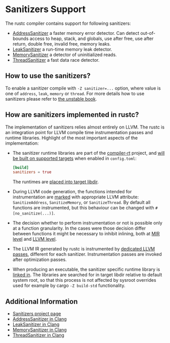 # Sanitizers Support

The rustc compiler contains support for following sanitizers:

* [AddressSanitizer][clang-asan] a faster memory error detector. Can
  detect out-of-bounds access to heap, stack, and globals, use after free, use
  after return, double free, invalid free, memory leaks.
* [LeakSanitizer][clang-lsan] a run-time memory leak detector.
* [MemorySanitizer][clang-msan] a detector of uninitialized reads.
* [ThreadSanitizer][clang-tsan] a fast data race detector.

## How to use the sanitizers?

To enable a sanitizer compile with `-Z sanitizer=...` option, where value is one
of `address`, `leak`, `memory` or `thread`. For more details how to use
sanitizers please refer to [the unstable book](https://doc.rust-lang.org/unstable-book/).

## How are sanitizers implemented in rustc?

The implementation of sanitizers relies almost entirely on LLVM. The rustc is
an integration point for LLVM compile time instrumentation passes and runtime
libraries. Highlight of the most important aspects of the implementation:

*  The sanitizer runtime libraries are part of the [compiler-rt] project, and
   [will be built on supported targets][sanitizer-build] when enabled in `config.toml`:

   ```toml
   [build]
   sanitizers = true
   ```

   The runtimes are [placed into target libdir][sanitizer-copy].

*  During LLVM code generation, the functions intended for instrumentation are
   [marked][sanitizer-attribute] with appropriate LLVM attribute:
   `SanitizeAddress`, `SanitizeMemory`, or `SanitizeThread`. By default all
   functions are instrumented, but this behaviour can be changed with
   `#[no_sanitize(...)]`.

*  The decision whether to perform instrumentation or not is possible only at a
   function granularity. In the cases were those decision differ between
   functions it might be necessary to inhibit inlining, both at [MIR
   level][inline-mir] and [LLVM level][inline-llvm].

*  The LLVM IR generated by rustc is instrumented by [dedicated LLVM
   passes][sanitizer-pass], different for each sanitizer. Instrumentation
   passes are invoked after optimization passes.

*  When producing an executable, the sanitizer specific runtime library is
   [linked in][sanitizer-link]. The libraries are searched for in target libdir
   relative to default system root, so that this process is not affected
   by sysroot overrides used for example by cargo `-Z build-std` functionality.

[compiler-rt]: https://github.com/llvm/llvm-project/tree/master/compiler-rt
[sanitizer-build]: https://github.com/rust-lang/rust/blob/a29424a2265411dda7d7446516ac5fd7499e2b55/src/bootstrap/native.rs#L566-L624
[sanitizer-copy]: https://github.com/rust-lang/rust/blob/a29424a2265411dda7d7446516ac5fd7499e2b55/src/bootstrap/compile.rs#L270-L304
[sanitizer-attribute]: https://github.com/rust-lang/rust/blob/a29424a2265411dda7d7446516ac5fd7499e2b55/src/librustc_codegen_llvm/attributes.rs#L49-L72
[inline-mir]: https://github.com/rust-lang/rust/blob/a29424a2265411dda7d7446516ac5fd7499e2b55/src/librustc_mir/transform/inline.rs#L232-L252
[inline-llvm]: https://github.com/rust-lang/llvm-project/blob/9330ec5a4c1df5fc1fa62f993ed6a04da68cb040/llvm/include/llvm/IR/Attributes.td#L225-L241
[sanitizer-pass]: https://github.com/rust-lang/rust/blob/a29424a2265411dda7d7446516ac5fd7499e2b55/src/librustc_codegen_llvm/back/write.rs#L454-L475
[sanitizer-link]: https://github.com/rust-lang/rust/blob/a29424a2265411dda7d7446516ac5fd7499e2b55/src/librustc_codegen_ssa/back/link.rs#L748-L787

## Additional Information

* [Sanitizers project page](https://github.com/google/sanitizers/wiki/)
* [AddressSanitizer in Clang][clang-asan]
* [LeakSanitizer in Clang][clang-lsan]
* [MemorySanitizer in Clang][clang-msan]
* [ThreadSanitizer in Clang][clang-tsan]

[clang-asan]: https://clang.llvm.org/docs/AddressSanitizer.html
[clang-lsan]: https://clang.llvm.org/docs/LeakSanitizer.html
[clang-msan]: https://clang.llvm.org/docs/MemorySanitizer.html
[clang-tsan]: https://clang.llvm.org/docs/ThreadSanitizer.html
